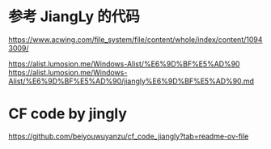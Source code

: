 # 参考 JiangLy 的代码

https://www.acwing.com/file_system/file/content/whole/index/content/10943009/

https://alist.lumosion.me/Windows-Alist/%E6%9D%BF%E5%AD%90
https://alist.lumosion.me/Windows-Alist/%E6%9D%BF%E5%AD%90/jiangly%E6%9D%BF%E5%AD%90.md

# CF code by jingly
https://github.com/beiyouwuyanzu/cf_code_jiangly?tab=readme-ov-file